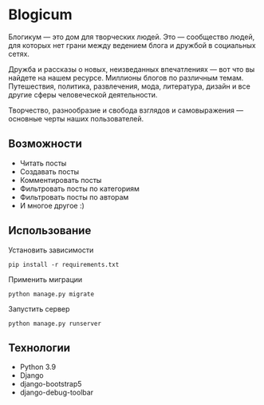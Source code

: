 # Blogicum

Блогикум — это дом для творческих людей. Это — сообщество людей, для которых нет грани между ведением блога и дружбой в социальных сетях.

Дружба и рассказы о новых, неизведанных впечатлениях — вот что вы найдете на нашем ресурсе. Миллионы блогов по различным темам. Путешествия, политика, развлечения, мода, литература, дизайн и все другие сферы человеческой деятельности.

Творчество, разнообразие и свобода взглядов и самовыражения — основные черты наших пользователей.

## Возможности
* Читать посты
* Создавать посты
* Комментировать посты
* Фильтровать посты по категориям
* Фильтровать посты по авторам
* И многое другое :)

## Использование
Установить зависимости
```
pip install -r requirements.txt
```

Применить миграции
```
python manage.py migrate
```

Запустить сервер

```
python manage.py runserver
```

## Технологии
* Python 3.9
* Django
* django-bootstrap5
* django-debug-toolbar
